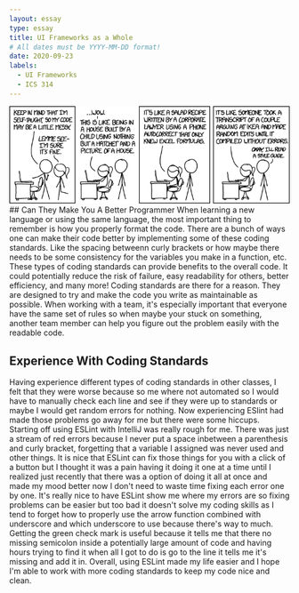 ```yaml
---
layout: essay
type: essay
title: UI Frameworks as a Whole
# All dates must be YYYY-MM-DD format!
date: 2020-09-23
labels:
  - UI Frameworks
  - ICS 314
---
```


<img class="ui image" src="../images/code_quality.png"> 
## Can They Make You A Better Programmer
When learning a new language or using the same language, the most important thing to remember is how you properly format the code. There are a bunch of ways one can make their code better by implementing some of these coding standards. Like the spacing betweenn curly brackets or how maybe there needs to be some consistency for the variables you make in a function, etc. These types of coding standards can provide benefits to the overall code. It could potentially reduce the risk of failure, easy readability for others, better efficiency, and many more! Coding standards are there for a reason. They are designed to try and make the code you write as maintainable as possible. When working with a team, it's especially important that everyone have the same set of rules so when maybe your stuck on something, another team member can help you figure out the problem easily with the readable code.

## Experience With Coding Standards
Having experience different types of coding standards in other classes, I felt that they were worse because so me where not automated so I would have to manually check each line and see if they were up to standards or maybe I would get random errors for nothing. Now experiencing ESlint had made those problems go away for me but there were some hiccups. Starting off using ESLint with IntelliJ was really rough for me. There was just a stream of red errors because I never put a space inbetween a parenthesis and curly bracket, forgetting that a variable I assigned was never used and other things. It is nice that ESLint can fix those things for you with a click of a button but I thought it 
was a pain having it doing it one at a time until I realized just recently that there was a option of doing it all at once and made my mood better now I don't need to waste time fixing each error one by one. It's really nice to have ESLint show me where my errors are so fixing problems can be easier but too bad it doesn't solve my coding skills as I tend to forget how to properly use the arrow function combined with underscore and which underscore to use because there's way to much.
Getting the green check mark is useful because it tells me that there no missing semicolon inside a potentially large amount of code and having hours trying to find it when all I got to do is go to the line it tells me it's missing and add it in. Overall, using ESLint made my life easier and I hope I'm able to work with more coding standards to keep my code nice and clean.
